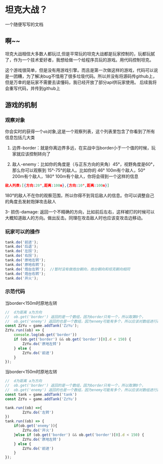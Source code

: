 # 坦克大战？
一个随便写写的文档

## 啊~~
坦克大战相信大多数人都玩过,但是平常玩的坦克大战都是玩家控制的，玩都玩腻了，作为一个技术爱好者，我想给做一个给程序员玩的游戏。用代码控制坦克。

这个游戏很简单，但是没有用游戏引擎。而且是第一次做这样的游戏，代码可以说是一团糟，为了解决bug不惜用了很多垃圾代码。所以并没有将源码传github上，但是万幸的是玩家不需要去读懂码，我已经开放了部分api供玩家使用。
后续我将会重写代码，并传到github上

## 游戏的机制
### 观察对象
你会实时的获得一个`ob`对象,这是一个观察列表，这个列表里包含了你看到了所有信息包括几大类
1. 边界-border：就是你离边界多远，在实战中当border小于一个值的时候，玩家就应该控制转向了

2. 敌人-enemy：比如你的角度是（与正东方向的夹角）45°，视野角度是60°，那么你可以观察到 15°-75°的敌人。比如你的 46° 100m有个敌人，50° 200m有个敌人，180° 100m有个敌人，你将会得到一个这样的信息 
```json
敌人列表:[{方向:20°,距离:100m},{方向:10°,距离:100m}]
```
180°的敌人不在你的观察范围，所以你得不到背后敌人的信息。你可以调整自己的角度去发射炮弹攻击敌人

3- 损伤-damage: 返回一个不精确的方向，比如前后左右，这样被打的时候可以大概知道敌人的方向。做出反击。同理在攻击敌人时也应该变攻击边移动。

### 玩家可以的操作
```js
tank.do('前进');
tank.do('后退');
tank.do('左拐');
tank.do('右拐');
tank.do('原地左转');
tank.do('原地右转');
tank.do('炮台左转');  //暂时没有做炮台朝向，炮台朝向和坦克朝向相同
tank.do('炮台右转');
tank.do('开火');
```

### 示范代码
当border<150m时原地左转
```js
//  d为距离 a为方向
//  ob.get('border') 返回的是一个数组，因为border只有一个，所以取第0个，
//  ob.get('enemy') 返回的也是一个数组，因为enemy可能有多个，所以应该对数组进行遍历
const ZzYu = game.addTank('ZzYu');
ZzYu.run((ob) => {
	console.log(ob.get('border'))
	if (ob.get('border') && ob.get('border')[0].d < 150) {
		ZzYu.do('原地左转')
	} else {
		ZzYu.do('前进')
	}
});

```
当border<150m时原地左转
```js
//  d为距离 a为方向
//  ob.get('border') 返回的是一个数组，因为border只有一个，所以取第0个，
//  ob.get('enemy') 返回的也是一个数组，因为enemy可能有多个，所以应该对数组进行遍历
const tank = game.addTank('tank')
const ZzYu = game.addTank('ZzYu')

tank.run((ob) =>{
		ZzYu.do('左转')
})
tank.run((ob) => {
	if(ob.get('enemy')){
		ZzYu.do('开火')
	}else if (ob.get('border') && ob.get('border')[0].d < 150) {
		ZzYu.do('原地左转')
	} else {
		ZzYu.do('前进')
	}
});

```

